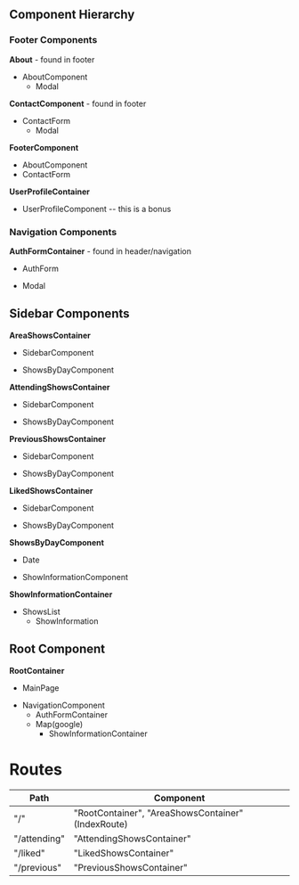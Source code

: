 ## Component Hierarchy

### Footer Components 

**About** - found in footer
 - AboutComponent
 	+ Modal
  
**ContactComponent** - found in footer
 - ContactForm
 	+ Modal
  
**FooterComponent**
 - AboutComponent
 - ContactForm

**UserProfileContainer**
 - UserProfileComponent -- this is a bonus
 
 
### Navigation Components

**AuthFormContainer** - found in header/navigation
 - AuthForm
  + Modal
   
## Sidebar Components 

**AreaShowsContainer**
 - SidebarComponent
  + ShowsByDayComponent
 
**AttendingShowsContainer**
 - SidebarComponent
  + ShowsByDayComponent
 
**PreviousShowsContainer**
 - SidebarComponent
  + ShowsByDayComponent
 
**LikedShowsContainer**
 - SidebarComponent
  + ShowsByDayComponent

**ShowsByDayComponent**
 - Date
  + ShowInformationComponent
 
**ShowInformationContainer**
 + ShowsList
 	+ ShowInformation
  
## Root Component 

**RootContainer**
 - MainPage
  + NavigationComponent
  	- AuthFormContainer
 	+ Map(google)
 		- ShowInformationContainer

# Routes
|Path   | Component   |
|-------|-------------|
| "/"   | "RootContainer", "AreaShowsContainer" (IndexRoute) |
| "/attending" | "AttendingShowsContainer" |
| "/liked"		 | "LikedShowsContainer"		 |
| "/previous"  | "PreviousShowsContainer"  |




